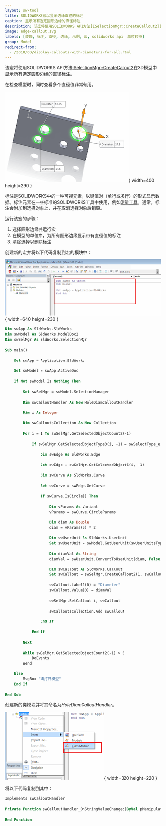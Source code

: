 ```yaml
---
layout: sw-tool
title: SOLIDWORKS宏以显示边缘直径的标注
caption: 显示所有选定圆形边缘的直径标注
description: 该宏将使用SOLIDWORKS API方法[ISelectionMgr::CreateCallout2](https://help.solidworks.com/2018/english/api/sldworksapi/solidworks.interop.sldworks~solidworks.interop.sldworks.iselectionmgr~createcallout2.html)在3D模型中显示所有选定圆形边缘的直径标注。
image: edge-callout.svg
labels: [装饰, 标注, 直径, 边缘, 示例, 宏, solidworks api, 单位转换]
group: Model
redirect-from:
  - /2018/03/display-callouts-with-diameters-for-all.html
---
```

该宏将使用SOLIDWORKS API方法[ISelectionMgr::CreateCallout2](https://help.solidworks.com/2018/english/api/sldworksapi/solidworks.interop.sldworks~solidworks.interop.sldworks.iselectionmgr~createcallout2.html)在3D模型中显示所有选定圆形边缘的直径标注。

在检查模型时，同时查看多个直径值非常有用。

![在选定孔中显示的直径标注](hole-diams.png){ width=400 height=290 }

标注是SOLIDWORKS中的一种可视元素，以键值对（单行或多行）的形式显示数据。标注元素在一些标准的SOLIDWORKS工具中使用，例如[测量工具](https://help.solidworks.com/2017/english/solidworks/sldworks/t_using_the_measure_tool.htm)。通常，标注会附加到选择对象上，并在取消选择对象后销毁。

运行该宏的步骤：

1. 选择圆形边缘并运行宏
2. 在模型的单位中，为所有圆形边缘显示带有直径值的标注
3. 清除选择以删除标注

创建新的宏并将以下代码复制到宏的模块中：

![VBA编辑器中的宏模块](macro-module.png){ width=640 height=230 }

~~~ vb
Dim swApp As SldWorks.SldWorks
Dim swModel As SldWorks.ModelDoc2
Dim swSelMgr As SldWorks.SelectionMgr

Sub main()

    Set swApp = Application.SldWorks
    
    Set swModel = swApp.ActiveDoc
    
    If Not swModel Is Nothing Then
    
        Set swSelMgr = swModel.SelectionManager
        
        Dim swCalloutHandler As New HoleDiamCalloutHandler
        
        Dim i As Integer
        
        Dim swCalloutsCollection As New Collection
        
        For i = 1 To swSelMgr.GetSelectedObjectCount2(-1)
        
            If swSelMgr.GetSelectedObjectType3(i, -1) = swSelectType_e.swSelEDGES Then
            
                Dim swEdge As SldWorks.Edge
                
                Set swEdge = swSelMgr.GetSelectedObject6(i, -1)
                
                Dim swCurve As SldWorks.Curve
                
                Set swCurve = swEdge.GetCurve
                
                If swCurve.IsCircle() Then
                
                    Dim vParams As Variant
                    vParams = swCurve.CircleParams
                    
                    Dim diam As Double
                    diam = vParams(6) * 2
                    
                    Dim swUserUnit As SldWorks.UserUnit
                    Set swUserUnit = swModel.GetUserUnit(swUserUnitsType_e.swLengthUnit)
                    
                    Dim diamVal As String
                    diamVal = swUserUnit.ConvertToUserUnit(diam, False, False)
                    
                    Dim swCallout As SldWorks.Callout
                    Set swCallout = swSelMgr.CreateCallout2(1, swCalloutHandler)
                    
                    swCallout.Label2(0) = "Diameter"
                    swCallout.Value(0) = diamVal
                    
                    swSelMgr.SetCallout i, swCallout
                    
                    swCalloutsCollection.Add swCallout
                
                End If
                
            End If
            
        Next
        
        While swSelMgr.GetSelectedObjectCount2(-1) > 0
            DoEvents
        Wend
    
    Else
        MsgBox "请打开模型"
    End If
    
End Sub
~~~



创建新的类模块并将其命名为*HoleDiamCalloutHandler*。

![向VBA宏中添加类模块](insert-class-module.png){ width=320 height=220 }

将以下代码复制到其中：

~~~ vb
Implements swCalloutHandler

Private Function swCalloutHandler_OnStringValueChanged(ByVal pManipulator As Object, ByVal RowID As Long, ByVal Text As String) As Boolean

End Function

~~~